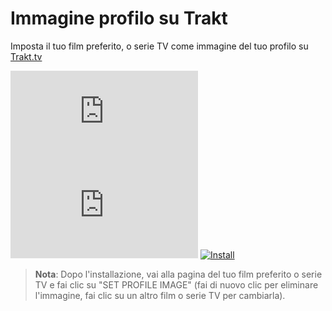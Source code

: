 # Immagine profilo su Trakt

Imposta il tuo film preferito, o serie TV come immagine del tuo profilo su [Trakt.tv][trakt-link]

[![Version][version-badge]][link]
[![Size][size-badge]][link]
[![Install][install-badge]][download-link]

>**Nota**: Dopo l'installazione, vai alla pagina del tuo film preferito o serie TV e fai clic su "SET PROFILE IMAGE" (fai di nuovo clic per eliminare l'immagine, fai clic su un altro film o serie TV per cambiarla).

[trakt-link]: https://trakt.tv/
[link]: #immagine-profilo-su-trakt

[version-badge]: https://flat.badgen.net/runkit/iFelix18/version/iFelix18/Trakt-Userscripts/master/userscripts/meta/profile-image-on-trakt.meta.js
[size-badge]: https://flat.badgen.net/badgesize/normal/iFelix18/Trakt-Userscripts/master/userscripts/profile-image-on-trakt.user.js
[install-badge]: https://flat.badgen.net/badge/install%20directly%20from/GitHub/blue "Clicca qui!"

[download-link]: https://cdn.jsdelivr.net/gh/iFelix18/Trakt-Userscripts@master/userscripts/profile-image-on-trakt.user.js "Clicca qui!"
